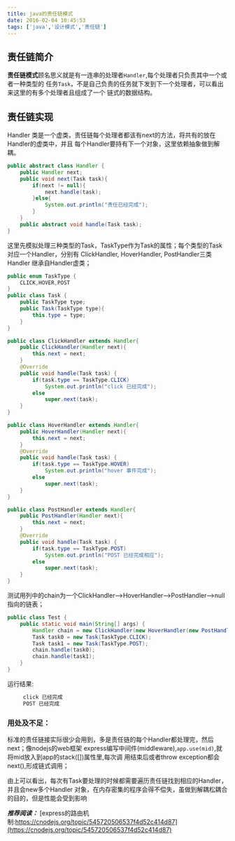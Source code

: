 ```yaml
---
title: java的责任链模式
date: 2016-02-04 10:45:53
tags: ['java','设计模式','责任链']
---
```

## 责任链简介

**责任链模式**顾名思义就是有一连串的处理者`Handler`,每个处理者只负责其中一个或者一种类型的
任务`Task`，不是自己负责的任务就下发到下一个处理者，可以看出来这里的有多个处理者且组成了一个
链式的数据结构。<!--more-->

## 责任链实现

Handler 类是一个虚类，责任链每个处理者都该有next的方法，将共有的放在Handler的虚类中，并且
每个Handler要持有下一个对象，这里依赖抽象做到解耦。

``` java
public abstract class Handler {
	public Handler next;
	public void next(Task task){
		if(next != null){
			next.handle(task);
		}else{
			System.out.println("责任已经完成");
		}
	}
	public abstract void handle(Task task);
}
```

这里先模拟处理三种类型的Task，TaskType作为Task的属性；每个类型的Task对应一个Handler，分别有
ClickHandler, HoverHandler, PostHandler三类Handler 继承自Handler虚类；

``` java
public enum TaskType {
	CLICK,HOVER,POST
}
public class Task {
	public TaskType type;
	public Task(TaskType type){
		this.type = type;
	}
}

public class ClickHandler extends Handler{
	public ClickHandler(Handler next){
		this.next = next;
	}
	@Override
	public void handle(Task task) {
		if(task.type == TaskType.CLICK)
			System.out.println("click 已经完成");
		else
			super.next(task);
	}
}

public class HoverHandler extends Handler{
	public HoverHandler(Handler next){
		this.next = next;
	}
	@Override
	public void handle(Task task) {
		if(task.type == TaskType.HOVER)
			System.out.println("hover 事件完成");
		else
			super.next(task);
	}
}

public class PostHandler extends Handler{
	public PostHandler(Handler next){
		this.next = next;
	}
	@Override
	public void handle(Task task) {
		if(task.type == TaskType.POST)
			System.out.println("POST 已经完成相应");
		else
			super.next(task);
	}
}
```

测试用列中的chain为一个ClickHandler-->HoverHandler-->PostHandler-->null指向的链表；
``` java
public class Test {
	public static void main(String[] args) {
		Handler chain = new ClickHandler(new HoverHandler(new PostHandler(null)));
		Task task0 = new Task(TaskType.CLICK);
		Task task1 = new Task(TaskType.POST);
		chain.handle(task0);
		chain.handle(task1);
	}
}
```
运行结果:
``` bash
	 click 已经完成
	 POST 已经完成
```
### 用处及不足：
标准的责任链接实际很少会用到，多是责任链的每个Handler都处理完，然后next；像nodejs的web框架
express编写中间件(middleware),`app.use(mid)`,就将mid放入到app的stack([])属性里,每次调
用结束后或者throw exception都会next(),形成链式调用；

由上可以看出，每次有Task要处理的时候都需要遍历责任链找到相应的Handler，并且会new多个Handler
对象，在内存密集的程序会得不偿失，虽做到解耦松耦合的目的，但是性能会受到影响

***推荐阅读：***
[express的路由机制:https://cnodejs.org/topic/545720506537f4d52c414d87](https://cnodejs.org/topic/545720506537f4d52c414d87)
